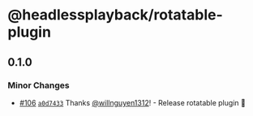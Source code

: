 # @headlessplayback/rotatable-plugin

## 0.1.0

### Minor Changes

- [#106](https://github.com/willnguyen1312/headlessplayback/pull/106)
  [`a0d7433`](https://github.com/willnguyen1312/headlessplayback/commit/a0d7433ee819623c84b50a488af712f5d04ce2b4)
  Thanks [@willnguyen1312](https://github.com/willnguyen1312)! - Release
  rotatable plugin 💞
